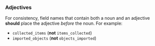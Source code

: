 ### Adjectives

For consistency, field names that contain both a noun and an adjective
**should** place the adjective _before_ the noun. For example:

- `collected_items` (**not** `items_collected`)
- `imported_objects` (**not** `objects_imported`)
